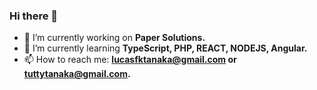 ### Hi there 👋


- 🔭 I’m currently working on <b>Paper Solutions.</b>
- 🌱 I’m currently learning <b>TypeScript, PHP, REACT, NODEJS, Angular.</b>
- 📫 How to reach me: <b>lucasfktanaka@gmail.com or tuttytanaka@gmail.com.</b>


